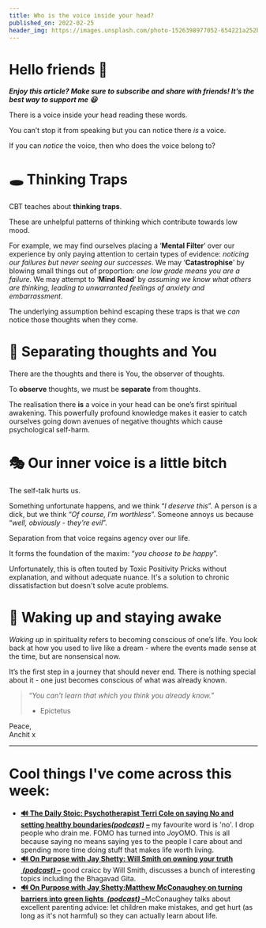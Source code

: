 ```yaml
---
title: Who is the voice inside your head?
published_on: 2022-02-25
header_img: https://images.unsplash.com/photo-1526398977052-654221a252b1?crop=entropy&cs=tinysrgb&fit=max&fm=jpg&ixid=MnwxMTc3M3wwfDF8c2VhcmNofDR8fHNlbGYlMjB0YWxrfGVufDB8fHx8MTY0NTY5MzQ2NQ&ixlib=rb-1.2.1&q=80&w=2000
---
```


**Hello friends 💙**
===================

***Enjoy this article? Make sure to subscribe and share with friends! It’s the best way to support me 😃***

There is a voice inside your head reading these words.

You can’t stop it from speaking but you can notice there *is* a voice.

If you can *notice* the voice, then who does the voice belong to?

🕳 Thinking Traps
================

CBT teaches about **thinking traps**. 

These are unhelpful patterns of thinking which contribute towards low mood.

For example, we may find ourselves placing a ‘**Mental Filter**’ over our experience by only paying attention to certain types of evidence: *noticing our failures but never seeing our successes*. We may ‘**Catastrophise**’ by blowing small things out of proportion: *one low grade means you are a failure*. We may attempt to ‘**Mind Read**’ by *assuming we know what others are thinking, leading to unwarranted feelings of anxiety and embarrassment*.

The underlying assumption behind escaping these traps is that we *can* notice those thoughts when they come.

🧠 Separating thoughts and You
=============================

There are the thoughts and there is You, the observer of thoughts. 

To **observe** thoughts, we must be **separate** from thoughts.

The realisation there **is** a voice in your head can be one’s first spiritual awakening. This powerfully profound knowledge makes it easier to catch ourselves going down avenues of negative thoughts which cause psychological self-harm.

🎭 Our inner voice is a little bitch
===================================

The self-talk hurts us.

Something unfortunate happens, and we think “*I deserve this*”. A person is a dick, but we think “*Of course, I’m worthless*”. Someone annoys us because “*well, obviously - they’re evil*”.

Separation from that voice regains agency over our life.

It forms the foundation of the maxim: “*you choose to be happy*”.

Unfortunately, this is often touted by Toxic Positivity Pricks without explanation, and without adequate nuance. It's a solution to chronic dissatisfaction but doesn't solve acute problems.

🛌 Waking up and staying awake
=============================

*Waking up* in spirituality refers to becoming conscious of one’s life. You look back at how you used to live like a dream - where the events made sense at the time, but are nonsensical now.

It’s the first step in a journey that should never end. There is nothing special about it - one just becomes conscious of what was already known.


> *“You can’t learn that which you think you already know.”*  
> - Epictetus

Peace,  
Anchit x



---

Cool things I've come across this week:
=======================================

* **[🔊 The Daily Stoic: Psychotherapist Terri Cole on saying No and setting healthy boundaries](https://open.spotify.com/episode/71ada69i4HPreC9rTxkEC5?si=334fc471f29d4d23)*****[(podcast)](https://open.spotify.com/episode/71ada69i4HPreC9rTxkEC5?si=334fc471f29d4d23)*** **[–](https://open.spotify.com/episode/71ada69i4HPreC9rTxkEC5?si=334fc471f29d4d23)** my favourite word is 'no'. I drop people who drain me. FOMO has turned into *Joy*OMO. This is all because saying no means saying yes to the people I care about and spending more time doing stuff that makes life worth living.
* **[🔊 On Purpose with Jay Shetty: Will Smith on owning your truth  *(podcast)* –](https://open.spotify.com/episode/1A3sjeBKf5qHjQ1VQgJO3t?si=ae0e885889574665)** good craicc by Will Smith, discusses a bunch of interesting topics including the Bhagavad Gita.
* [**🔊 On Purpose with Jay Shetty:Matthew McConaughey on turning barriers into green lights  *(podcast)* –**](https://open.spotify.com/episode/6Uk89hHDZxQ6pur2kCGa9S?si=be46ed79270145fc)McConaughey talks about excellent parenting advice: let children make mistakes, and get hurt (as long as it's not harmful) so they can actually learn about life.
